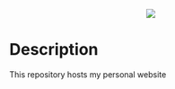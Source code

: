 <p align="center">
  <a href="https://img.shields.io/badge/hugo-0.102.3-blue" alt="Hugo">
    <img src="https://img.shields.io/badge/hugo-0.102.3-blue" /></a>
</p>

# Description
This repository hosts my personal website
